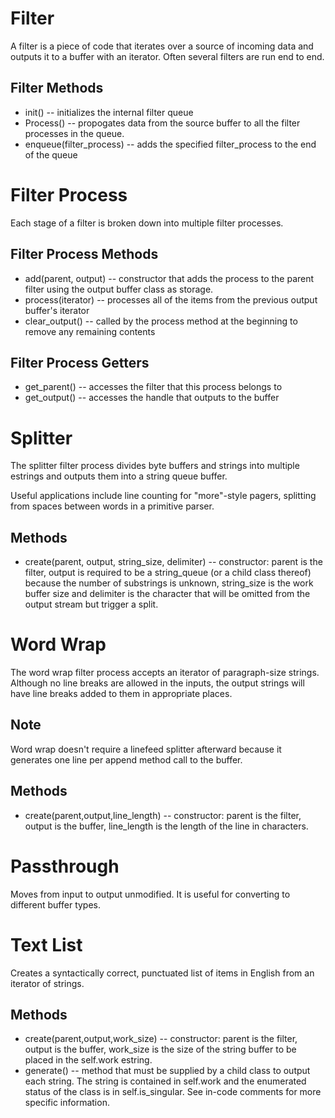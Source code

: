 # Filter
A filter is a piece of code that iterates over a source of incoming data and outputs it to a buffer with an iterator. Often several filters are run end to end.

## Filter Methods
* init() -- initializes the internal filter queue
* Process() -- propogates data from the source buffer to all the filter processes in the queue.
* enqueue(filter_process) -- adds the specified filter_process to the end of the queue

# Filter Process
Each stage of a filter is broken down into multiple filter processes.

## Filter Process Methods
* add(parent, output) -- constructor that adds the process to the parent filter using the output buffer class as storage.
* process(iterator) -- processes all of the items from the previous output buffer's iterator
* clear_output() -- called by the process method at the beginning to remove any remaining contents

## Filter Process Getters
* get_parent() -- accesses the filter that this process belongs to
* get_output() -- accesses the handle that outputs to the buffer

# Splitter
The splitter filter process divides byte buffers and strings into multiple estrings and outputs them into a string queue buffer.

Useful applications include line counting for "more"-style pagers, splitting from spaces between words in a primitive parser.

## Methods
* create(parent, output, string_size, delimiter) -- constructor: parent is the filter, output is required to be a string_queue (or a child class thereof) because the number of substrings is unknown, string_size is the work buffer size and delimiter is the character that will be omitted from the output stream but trigger a split.

# Word Wrap
The word wrap filter process accepts an iterator of paragraph-size strings. Although no line breaks are allowed in the inputs, the output strings will have line breaks added to them in appropriate places.

## Note
Word wrap doesn't require a linefeed splitter afterward because it generates one line per append method call to the buffer.

## Methods
* create(parent,output,line_length) -- constructor: parent is the filter, output is the buffer, line_length is the length of the line in characters.

# Passthrough
Moves from input to output unmodified. It is useful for converting to different buffer types.

# Text List
Creates a syntactically correct, punctuated list of items in English from an iterator of strings.

## Methods
* create(parent,output,work_size) -- constructor: parent is the filter, output is the buffer, work_size is the size of the string buffer to be placed in the self.work estring.
* generate() -- method that must be supplied by a child class to output each string. The string is contained in self.work and the enumerated status of the class is in self.is_singular. See in-code comments for more specific information.
